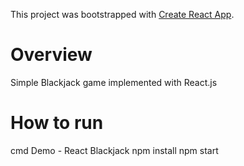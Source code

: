 This project was bootstrapped with [Create React App](https://github.com/facebookincubator/create-react-app).

# Overview
Simple Blackjack game implemented with React.js

# How to run
cmd Demo - React Blackjack
npm install
npm start
